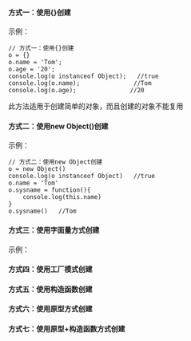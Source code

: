 #### 方式一：使用{}创建
示例：
```
// 方式一：使用{}创建
o = {}
o.name = 'Tom';
o.age = '20';
console.log(o instanceof Object);   //true
console.log(o.name);               //Tom
console.log(o.age);               //20
```

此方法适用于创建简单的对象，而且创建的对象不能复用



#### 方式二：使用new Object()创建
示例：
```
// 方式二：使用new Object创建
o = new Object()
console.log(o instanceof Object)   //true
o.name = 'Tom'
o.sysname = function(){
    console.log(this.name)
}
o.sysname()   //Tom
```



#### 方式三：使用字面量方式创建
示例：



#### 方式四：使用工厂模式创建


#### 方式五：使用构造函数创建


#### 方式六：使用原型方式创建


#### 方式七：使用原型+构造函数方式创建